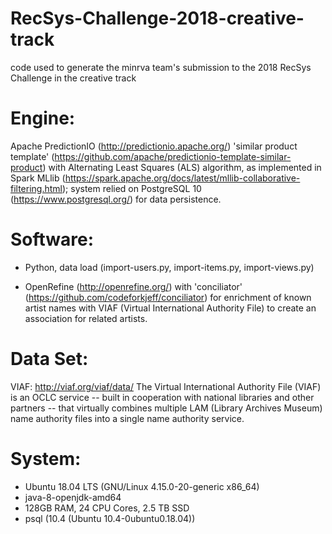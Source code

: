 # RecSys-Challenge-2018-creative-track
code used to generate the minrva team's submission to the 2018 RecSys Challenge in the creative track

# Engine:

Apache PredictionIO (http://predictionio.apache.org/) 'similar product template' (https://github.com/apache/predictionio-template-similar-product) with Alternating Least Squares (ALS) algorithm, as implemented in Spark MLlib (https://spark.apache.org/docs/latest/mllib-collaborative-filtering.html); system relied on PostgreSQL 10 (https://www.postgresql.org/) for data persistence.

# Software:

- Python, data load (import-users.py, import-items.py, import-views.py)

- OpenRefine (http://openrefine.org/) with 'conciliator' (https://github.com/codeforkjeff/conciliator) for enrichment of known artist names with VIAF (Virtual International Authority File) to create an association for related artists. 


# Data Set:

VIAF: http://viaf.org/viaf/data/
The Virtual International Authority File (VIAF) is an OCLC service -- built in cooperation with national libraries and other partners -- that virtually combines multiple LAM (Library Archives Museum) name authority files into a single name authority service.


# System:

-  Ubuntu 18.04 LTS (GNU/Linux 4.15.0-20-generic x86_64)
-  java-8-openjdk-amd64
-  128GB RAM, 24 CPU Cores, 2.5 TB SSD
-  psql (10.4 (Ubuntu 10.4-0ubuntu0.18.04))
